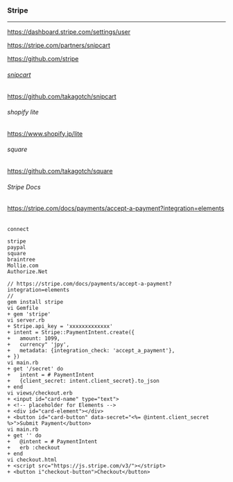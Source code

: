 ### Stripe
---
https://dashboard.stripe.com/settings/user


https://stripe.com/partners/snipcart


https://github.com/stripe

###### [snipcart](https://github.com/takagotch/snipcart)
https://github.com/takagotch/snipcart

###### shopify lite
https://www.shopify.jp/lite

###### square
https://github.com/takagotch/square

###### Stripe Docs
https://stripe.com/docs/payments/accept-a-payment?integration=elements

######







```
connect

stripe
paypal
square
braintree
Mollie.com
Authorize.Net
```


```
// https://stripe.com/docs/payments/accept-a-payment?integration=elements
//
gem install stripe
vi Gemfile
+ gem 'stripe'
vi server.rb
+ Stripe.api_key = 'xxxxxxxxxxxxx'
+ intent = Stripe::PaymentIntent.create({
+   amount: 1099,
+   currency" 'jpy',
+   metadata: {integration_check: 'accept_a_payment'},
+ })
vi main.rb
+ get '/secret' do
+   intent = # PaymentIntent
+   {client_secret: intent.client_secret}.to_json
+ end
vi views/checkout.erb
+ <input id="card-name" type="text">
+ <!-- placeholder for Elements -->
+ <div id="card-element"></div>
+ <button id="card-button" data-secret="<%= @intent.client_secret %>">Submit Payment</button>
vi main.rb
+ get '' do
+   @intent = # PaymentIntent
+   erb :checkout
+ end
vi checkout.html
+ <script src="https://js.stripe.com/v3/"></stript>
+ <button i"checkout-button">Checkout</button>


```


```
```


```
```





